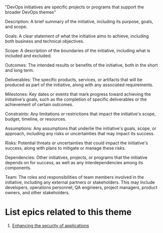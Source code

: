 "DevOps initiatives are specific projects or programs that support the broader DevOps themes"

Description: A brief summary of the initiative, including its purpose, goals, and scope.

Goals: A clear statement of what the initiative aims to achieve, including both business and technical objectives.

Scope: A description of the boundaries of the initiative, including what is included and excluded.

Outcomes: The intended results or benefits of the initiative, both in the short and long term.

Deliverables: The specific products, services, or artifacts that will be produced as part of the initiative, along with any associated requirements.

Milestones: Key dates or events that mark progress toward achieving the initiative's goals, such as the completion of specific deliverables or the achievement of certain outcomes.

Constraints: Any limitations or restrictions that impact the initiative's scope, budget, timeline, or resources.

Assumptions: Any assumptions that underlie the initiative's goals, scope, or approach, including any risks or uncertainties that may impact its success.

Risks: Potential threats or uncertainties that could impact the initiative's success, along with plans to mitigate or manage these risks.

Dependencies: Other initiatives, projects, or programs that the initiative depends on for success, as well as any interdependencies among its components.

Team: The roles and responsibilities of team members involved in the initiative, including any external partners or stakeholders. This may include developers, operations personnel, QA engineers, project managers, product owners, and other stakeholders.


# List epics related to this theme
1. [Enhancing the security of applications](documentation/templates/theme/initiatives/epics/epic_template.md)

